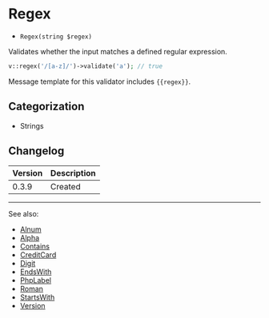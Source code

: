 # Regex

- `Regex(string $regex)`

Validates whether the input matches a defined regular expression.

```php
v::regex('/[a-z]/')->validate('a'); // true
```

Message template for this validator includes `{{regex}}`.

## Categorization

- Strings

## Changelog

Version | Description
--------|-------------
  0.3.9 | Created

***
See also:

- [Alnum](Alnum.md)
- [Alpha](Alpha.md)
- [Contains](Contains.md)
- [CreditCard](CreditCard.md)
- [Digit](Digit.md)
- [EndsWith](EndsWith.md)
- [PhpLabel](PhpLabel.md)
- [Roman](Roman.md)
- [StartsWith](StartsWith.md)
- [Version](Version.md)
